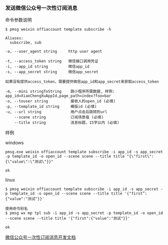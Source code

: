 ### 发送微信公众号一次性订阅消息

命令参数说明

```text
$ pmsg weixin offiaccount template subscribe -h

Aliases:
  subscribe, sub

-a, --user_agent string     http user agent

-t, --access_token string   微信接口调用凭证
-i, --app_id string         微信app_id
-s, --app_secret string     微信app_secret

如果没有提供access_token，需要提供微信app_id和app_secret来获取access_token

-m, --mini stringToString    跳小程序所需数据, 样例: app_id=XiaoChengXuAppId,page_path=index?foo=bar
-o, --touser string          接收人的open_id (必填)
-p, --template_id string     模版id (必填)
-u, --url string             用户点击后跳转的url
    --scene string           订阅场景值 (必填)
    --title string           消息标题，15字以内 (必填)

```

样例

windows

```shell
pmsg.exe weixin offiaccount template subscribe -i app_id -s app_secret -p template_id -o open_id --scene scene --title title "{\"first\":{\"value\":\"测试\"}}"

ok
```

linux

```shell
$ pmsg weixin offiaccount template subscribe -i app_id -s app_secret -p template_id -o open_id --scene scene --title title '{"first":{"value":"测试"}}'

使用命令别名
$ pmsg wx mp tpl sub -i app_id -s app_secret -p template_id -o open_id --scene scene --title title '{"first":{"value":"测试"}}'

ok
```

[微信公众号一次性订阅消息开发文档](https://developers.weixin.qq.com/doc/offiaccount/Message_Management/One-time_subscription_info.html)
